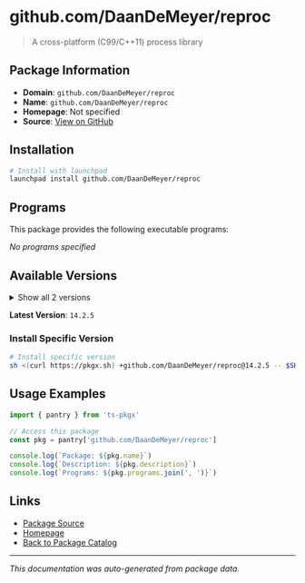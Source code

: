 # github.com/DaanDeMeyer/reproc

> A cross-platform (C99/C++11) process library

## Package Information

- **Domain**: `github.com/DaanDeMeyer/reproc`
- **Name**: `github.com/DaanDeMeyer/reproc`
- **Homepage**: Not specified
- **Source**: [View on GitHub](https://github.com/pkgxdev/pantry/tree/main/projects/github.com/DaanDeMeyer/reproc/package.yml)

## Installation

```bash
# Install with launchpad
launchpad install github.com/DaanDeMeyer/reproc
```

## Programs

This package provides the following executable programs:

*No programs specified*

## Available Versions

<details>
<summary>Show all 2 versions</summary>

- `14.2.5`, `14.2.4`

</details>

**Latest Version**: `14.2.5`

### Install Specific Version

```bash
# Install specific version
sh <(curl https://pkgx.sh) +github.com/DaanDeMeyer/reproc@14.2.5 -- $SHELL -i
```

## Usage Examples

```typescript
import { pantry } from 'ts-pkgx'

// Access this package
const pkg = pantry['github.com/DaanDeMeyer/reproc']

console.log(`Package: ${pkg.name}`)
console.log(`Description: ${pkg.description}`)
console.log(`Programs: ${pkg.programs.join(', ')}`)
```

## Links

- [Package Source](https://github.com/pkgxdev/pantry/tree/main/projects/github.com/DaanDeMeyer/reproc/package.yml)
- [Homepage](#)
- [Back to Package Catalog](../../../package-catalog.md)

---

*This documentation was auto-generated from package data.*
